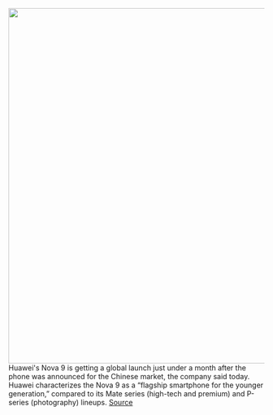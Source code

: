 <img src='https://cdn.vox-cdn.com/thumbor/yE41IMOMJQ8nEo99qqkOf2Mlu9M=/0x0:1440x960/1200x800/filters:focal(970x372:1200x602)/cdn.vox-cdn.com/uploads/chorus_image/image/70026002/huawei_nova_9_1_mob_2x.0.jpg' width='700px' /><br/>
Huawei's Nova 9 is getting a global launch just under a month after the phone was announced for the Chinese market, the company said today. Huawei characterizes the Nova 9 as a “flagship smartphone for the younger generation,” compared to its Mate series (high-tech and premium) and P-series (photography) lineups.
<a href='https://www.theverge.com/2021/10/21/22736182/huawei-nova-9-global-launch-harmony-os-smartphone-features'> Source <a/>